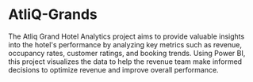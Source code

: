 # AtliQ-Grands

The Atliq Grand Hotel Analytics project aims to provide valuable insights into the hotel's performance by analyzing key metrics such as revenue, occupancy rates, customer ratings, and booking trends. Using Power BI, this project visualizes the data to help the revenue team make informed decisions to optimize revenue and improve overall performance.
